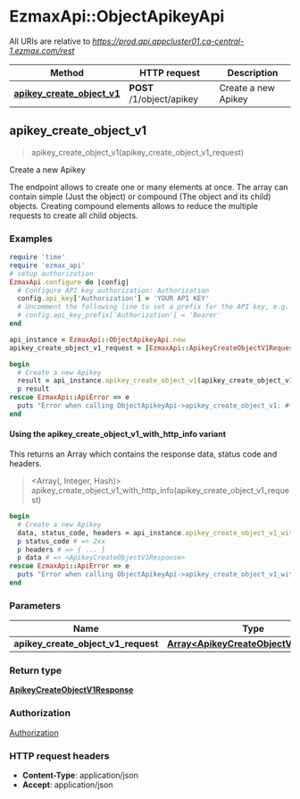 # EzmaxApi::ObjectApikeyApi

All URIs are relative to *https://prod.api.appcluster01.ca-central-1.ezmax.com/rest*

| Method | HTTP request | Description |
| ------ | ------------ | ----------- |
| [**apikey_create_object_v1**](ObjectApikeyApi.md#apikey_create_object_v1) | **POST** /1/object/apikey | Create a new Apikey |


## apikey_create_object_v1

> <ApikeyCreateObjectV1Response> apikey_create_object_v1(apikey_create_object_v1_request)

Create a new Apikey

The endpoint allows to create one or many elements at once.  The array can contain simple (Just the object) or compound (The object and its child) objects.  Creating compound elements allows to reduce the multiple requests to create all child objects.

### Examples

```ruby
require 'time'
require 'ezmax_api'
# setup authorization
EzmaxApi.configure do |config|
  # Configure API key authorization: Authorization
  config.api_key['Authorization'] = 'YOUR API KEY'
  # Uncomment the following line to set a prefix for the API key, e.g. 'Bearer' (defaults to nil)
  # config.api_key_prefix['Authorization'] = 'Bearer'
end

api_instance = EzmaxApi::ObjectApikeyApi.new
apikey_create_object_v1_request = [EzmaxApi::ApikeyCreateObjectV1Request.new] # Array<ApikeyCreateObjectV1Request> | 

begin
  # Create a new Apikey
  result = api_instance.apikey_create_object_v1(apikey_create_object_v1_request)
  p result
rescue EzmaxApi::ApiError => e
  puts "Error when calling ObjectApikeyApi->apikey_create_object_v1: #{e}"
end
```

#### Using the apikey_create_object_v1_with_http_info variant

This returns an Array which contains the response data, status code and headers.

> <Array(<ApikeyCreateObjectV1Response>, Integer, Hash)> apikey_create_object_v1_with_http_info(apikey_create_object_v1_request)

```ruby
begin
  # Create a new Apikey
  data, status_code, headers = api_instance.apikey_create_object_v1_with_http_info(apikey_create_object_v1_request)
  p status_code # => 2xx
  p headers # => { ... }
  p data # => <ApikeyCreateObjectV1Response>
rescue EzmaxApi::ApiError => e
  puts "Error when calling ObjectApikeyApi->apikey_create_object_v1_with_http_info: #{e}"
end
```

### Parameters

| Name | Type | Description | Notes |
| ---- | ---- | ----------- | ----- |
| **apikey_create_object_v1_request** | [**Array&lt;ApikeyCreateObjectV1Request&gt;**](ApikeyCreateObjectV1Request.md) |  |  |

### Return type

[**ApikeyCreateObjectV1Response**](ApikeyCreateObjectV1Response.md)

### Authorization

[Authorization](../README.md#Authorization)

### HTTP request headers

- **Content-Type**: application/json
- **Accept**: application/json

